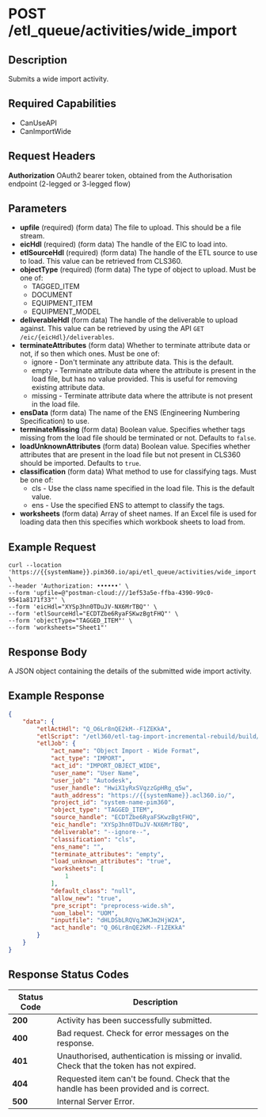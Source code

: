 # POST /etl_queue/activities/wide_import

## Description
Submits a wide import activity.

## Required Capabilities
* CanUseAPI
* CanImportWide

## Request Headers

**Authorization** OAuth2 bearer token, obtained from the Authorisation endpoint (2-legged or 3-legged flow)

## Parameters
* **upfile** (required) (form data) The file to upload. This should be a file stream.
* **eicHdl** (required) (form data) The handle of the EIC to load into.
* **etlSourceHdl** (required) (form data) The handle of the ETL source to use to load. This value can be retrieved from CLS360.
* **objectType** (required) (form data) The type of object to upload. Must be one of:
    * TAGGED_ITEM
    * DOCUMENT
    * EQUIPMENT_ITEM
    * EQUIPMENT_MODEL
* **deliverableHdl** (form data) The handle of the deliverable to upload against. This value can be retrieved by using the API `GET /eic/{eicHdl}/deliverables`.
* **terminateAttributes** (form data) Whether to terminate attribute data or not, if so then which ones. Must be one of:
    * ignore - Don't terminate any attribute data. This is the default.
    * empty - Terminate attribute data where the attribute is present in the load file, but has no value provided. This is useful for removing existing attribute data.
    * missing - Terminate attribute data where the attribute is not present in the load file.
* **ensData** (form data) The name of the ENS (Engineering Numbering Specification) to use.
* **terminateMissing** (form data) Boolean value. Specifies whether tags missing from the load file should be terminated or not. Defaults to `false`.
* **loadUnknownAttributes** (form data) Boolean value. Specifies whether attributes that are present in the load file but not present in CLS360 should be imported. Defaults to `true`.
* **classification** (form data) What method to use for classifying tags. Must be one of:
    * cls - Use the class name specified in the load file. This is the default value.
    * ens - Use the specified ENS to attempt to classify the tags.
* **worksheets** (form data) Array of sheet names. If an Excel file is used for loading data then this specifies which workbook sheets to load from.

## Example Request
```
curl --location 'https://{{systemName}}.pim360.io/api/etl_queue/activities/wide_import' \
--header 'Authorization: ••••••' \
--form 'upfile=@"postman-cloud:///1ef53a5e-ffba-4390-99c0-9541a8171f33"' \
--form 'eicHdl="XYSp3hn0TDuJV-NX6MrTBQ"' \
--form 'etlSourceHdl="ECDTZbe6RyaFSKwzBgtFHQ"' \
--form 'objectType="TAGGED_ITEM"' \
--form 'worksheets="Sheet1"'
```

## Response Body
A JSON object containing the details of the submitted wide import activity.

## Example Response
```JSON
{
    "data": {
        "etlActHdl": "Q_O6Lr8nQE2kM--F1ZEKkA",
        "etlScript": "/etl360/etl-tag-import-incremental-rebuild/build/etl-tag-import-incremental-rebuild.js",
        "etlJob": {
            "act_name": "Object Import - Wide Format",
            "act_type": "IMPORT",
            "act_id": "IMPORT_OBJECT_WIDE",
            "user_name": "User Name",
            "user_job": "Autodesk",
            "user_handle": "HwiX1yRxSVqzzGpHRg_q5w",
            "auth_address": "https://{{systemName}}.acl360.io/",
            "project_id": "system-name-pim360",
            "object_type": "TAGGED_ITEM",
            "source_handle": "ECDTZbe6RyaFSKwzBgtFHQ",
            "eic_handle": "XYSp3hn0TDuJV-NX6MrTBQ",
            "deliverable": "--ignore--",
            "classification": "cls",
            "ens_name": "",
            "terminate_attributes": "empty",
            "load_unknown_attributes": "true",
            "worksheets": [
                1
            ],
            "default_class": "null",
            "allow_new": "true",
            "pre_script": "preprocess-wide.sh",
            "uom_label": "UOM",
            "inputfile": "dHLDSbLRQVqJWKJm2HjW2A",
            "act_handle": "Q_O6Lr8nQE2kM--F1ZEKkA"
        }
    }
}
```

## Response Status Codes
| Status Code | Description |
| -------- | ------- |
|**200** |Activity has been successfully submitted.|
|**400** |Bad request. Check for error messages on the response.|
|**401** |Unauthorised, authentication is missing or invalid. Check that the token has not expired.|
|**404** |Requested item can't be found. Check that the handle has been provided and is correct.|
|**500** |Internal Server Error.|


